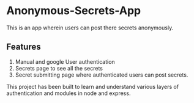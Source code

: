 # Anonymous-Secrets-App
This is an app wherein users can post there secrets anonymously.

## Features
1. Manual and google User authentication
2. Secrets page to see all the secrets
3. Secret submitting page where authenticated users can post secrets.

This project has been built to learn and understand various layers of authentication and modules in node and express.

